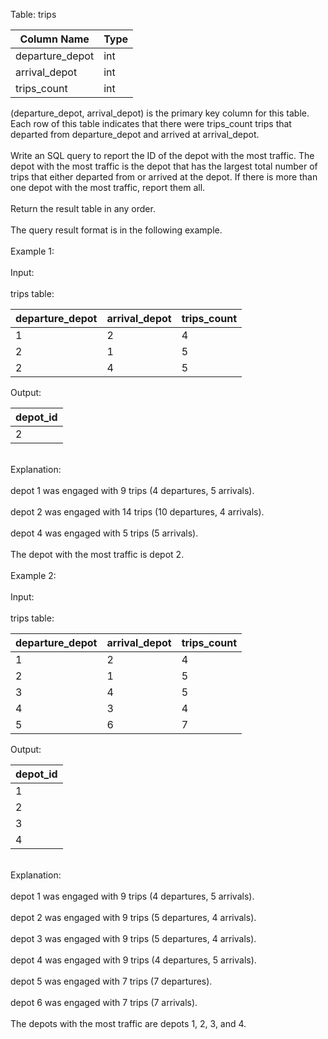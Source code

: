 Table: trips


| Column Name | Type |
| --- | --- |
| departure_depot | int |
| arrival_depot | int |
| trips_count | int |


(departure_depot, arrival_depot) is the primary key column for this table.
<br> Each row of this table indicates that there were trips_count trips that departed from
departure_depot and arrived at arrival_depot.</br>
<br> Write an SQL query to report the ID of the depot with the most traffic. The depot with the most
traffic is the depot that has the largest total number of trips that either departed from or arrived
at the depot. If there is more than one depot with the most traffic, report them all.</br>
<br>Return the result table in any order.</br>
<br>The query result format is in the following example.</br>
<br>Example 1:</br>
<br>Input:</br>
<br>trips table:</br>

| departure_depot | arrival_depot | trips_count |
| --- | --- |--- |
| 1 | 2 | 4 |
| 2 | 1 | 5 |
| 2 | 4 | 5 |

Output:

| depot_id |
| --- |
| 2 |

<br>Explanation:</br>
<br>depot 1 was engaged with 9 trips (4 departures, 5 arrivals).</br>
<br>depot 2 was engaged with 14 trips (10 departures, 4 arrivals).</br>
<br>depot 4 was engaged with 5 trips (5 arrivals).</br>
<br>The depot with the most traffic is depot 2.</br>
<br>Example 2:</br>
<br>Input:</br>
<br>trips table:</br>

| departure_depot | arrival_depot | trips_count |
| --- | --- |--- |
| 1 | 2 | 4 |
| 2 | 1 | 5 |
| 3 | 4 | 5 |
| 4 | 3 | 4 |
| 5 | 6 | 7 |

Output:

| depot_id |
| --- | 
| 1 |
| 2 |
| 3 |
| 4 |

<br>Explanation:</br>
<br>depot 1 was engaged with 9 trips (4 departures, 5 arrivals).</br>
<br>depot 2 was engaged with 9 trips (5 departures, 4 arrivals).</br>
<br>depot 3 was engaged with 9 trips (5 departures, 4 arrivals).</br>
<br>depot 4 was engaged with 9 trips (4 departures, 5 arrivals).</br>
<br>depot 5 was engaged with 7 trips (7 departures).</br>
<br>depot 6 was engaged with 7 trips (7 arrivals).</br>
<br>The depots with the most traffic are depots 1, 2, 3, and 4.</br>

